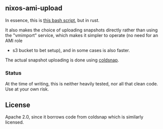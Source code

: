 ## nixos-ami-upload

In essence, this is [this bash script](https://github.com/NixOS/nixpkgs/blob/bed52081e58807a23fcb2df38a3f865a2f37834e/nixos/maintainers/scripts/ec2/create-amis.sh), but in rust.

It also makes the choice of uploading snapshots directly rather than using the
"vmimport" service, which makes it simpler to operate (no need for an AMI role
+ s3 bucket to bet setup), and in some cases is also faster.

The actual snapshot uploading is done using [coldsnap](https://github.com/awslabs/coldsnap/).

### Status

At the time of writing, this is neither heavily tested, nor all that clean
code. Use at your own risk.

## License

Apache 2.0, since it borrows code from coldsnap which is similarly licensed.
